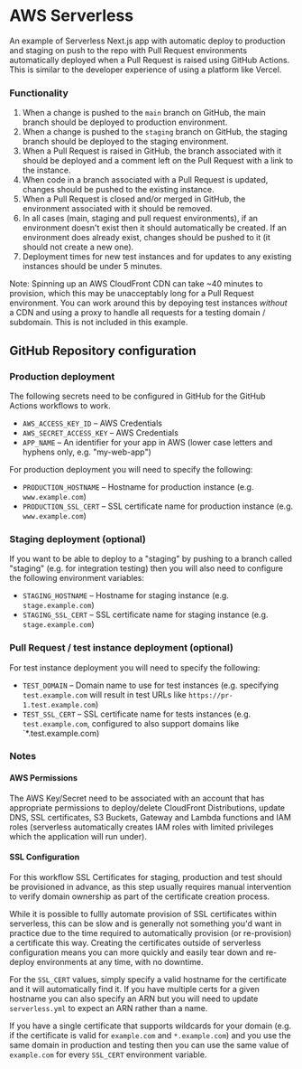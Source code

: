 # AWS Serverless 

An example of Serverless Next.js app with automatic deploy to production and staging on push to the repo with Pull Request environments automatically deployed when a Pull Request is raised using GitHub Actions. This is similar to the developer experience of using a platform like Vercel.

### Functionality 

1. When a change is pushed to the `main` branch on GitHub, the main branch should be deployed to production environment.
2. When a change is pushed to the `staging` branch on GitHub, the staging branch should be deployed to the staging environment.
3. When a Pull Request is raised in GitHub, the branch associated with it should be deployed and a comment left on the Pull Request with a link to the instance.
4. When code in a branch associated with a Pull Request is updated, changes should be pushed to the existing instance.
5. When a Pull Request is closed and/or merged in GitHub, the environment associated with it should be removed.
6. In all cases (main, staging and pull request environments), if an environment doesn't exist then it should automatically be created. If an environment does already exist, changes should be pushed to it (it should not create a new one).
7. Deployment times for new test instances and for updates to any existing instances should be under 5 minutes.

Note: Spinning up an AWS CloudFront CDN can take ~40 minutes to provision, which this may be unacceptably long for a Pull Request environment. You can work around this by depoying test instances *without* a CDN and using a proxy to handle all requests for a testing domain / subdomain. This is not included in this example.

## GitHub Repository configuration

### Production deployment

The following secrets need to be configured in GitHub for the GitHub Actions workflows to work.

* `AWS_ACCESS_KEY_ID` – AWS Credentials
* `AWS_SECRET_ACCESS_KEY` – AWS Credentials
* `APP_NAME` – An identifier for your app in AWS (lower case letters and hyphens only, e.g. "my-web-app")

For production deployment you will need to specify the following:

* `PRODUCTION_HOSTNAME` – Hostname for production instance (e.g. `www.example.com`)
* `PRODUCTION_SSL_CERT` – SSL certificate name for production instance (e.g. `www.example.com`)

### Staging deployment (optional)

If you want to be able to deploy to a "staging" by pushing to a branch called "staging" (e.g. for integration testing) then you will also need to configure the following environment variables:

* `STAGING_HOSTNAME` – Hostname for staging instance (e.g. `stage.example.com`)
* `STAGING_SSL_CERT` – SSL certificate name for staging instance (e.g. `stage.example.com`)

### Pull Request / test instance deployment (optional)

For test instance deployment you will need to specify the following:

* `TEST_DOMAIN` – Domain name to use for test instances (e.g. specifying `test.example.com` will result in test URLs like `https://pr-1.test.example.com`)
* `TEST_SSL_CERT` – SSL certificate name for tests instances (e.g. `test.example.com`, configured to also support domains like `*.test.example.com)

### Notes

#### AWS Permissions

The AWS Key/Secret need to be associated with an account that has appropriate permissions to deploy/delete CloudFront Distributions, update DNS, SSL certificates, S3 Buckets, Gateway and Lambda functions and IAM roles (serverless automatically creates IAM roles with limited privileges which the application will run under).

#### SSL Configuration

For this workflow SSL Certificates for staging, production and test should be provisioned in advance, as this step usually requires manual intervention to verify domain ownership as part of the certificate creation process.

While it is possible to fullly automate provision of SSL certificates within serverless, this can be slow and is generally not something you'd want in practice due to the time required to automatically provision (or re-provision) a certificate this way. Creating the certificates outside of serverless configuration means you can more quickly and easily tear down and re-deploy environments at any time, with no downtime.

For the `SSL_CERT` values, simply specify a valid hostname for the certificate and it will automatically find it. If you have multiple certs for a given hostname you can also specify an ARN but you will need to update `serverless.yml` to expect an ARN rather than a name.

If you have a single certificate that supports wildcards for your domain (e.g. if the certificate is valid for `example.com` and `*.example.com`) and you use the same domain in production and testing then you can use the same value of `example.com` for every `SSL_CERT` environment variable.
